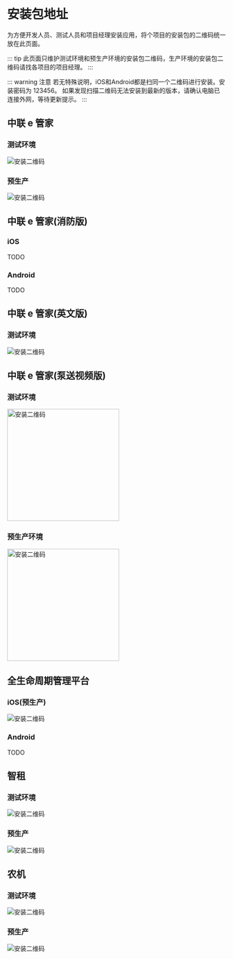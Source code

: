 # 安装包地址

为方便开发人员、测试人员和项目经理安装应用，将个项目的安装包的二维码统一放在此页面。

::: tip
此页面只维护测试环境和预生产环境的安装包二维码，生产环境的安装包二维码请找各项目的项目经理。
:::

::: warning 注意
若无特殊说明，iOS和Android都是扫同一个二维码进行安装。安装密码为 123456。
如果发现扫描二维码无法安装到最新的版本，请确认电脑已连接外网，等待更新提示。
:::

## 中联 e 管家

### 测试环境

<img :src="$withBase('/serviceapp_dev.png')" alt="安装二维码">

### 预生产

<img :src="$withBase('/serviceapp_pre.png')" alt="安装二维码">

## 中联 e 管家(消防版)

### iOS

TODO

### Android

TODO

## 中联 e 管家(英文版)

### 测试环境

<img :src="$withBase('/emanage_en.png')" alt="安装二维码">

## 中联 e 管家(泵送视频版)

### 测试环境

<img :src="$withBase('/emanage_video_dev.png')" width="258px" alt="安装二维码">

### 预生产环境

<img :src="$withBase('/emanage_video_pre.png')" width="258px" alt="安装二维码">

## 全生命周期管理平台

### iOS(预生产)

<img :src="$withBase('/lifemanage.png')" alt="安装二维码">

### Android

TODO

## 智租

### 测试环境

<img :src="$withBase('/wisdom_app.png')" alt="安装二维码">

### 预生产

<img :src="$withBase('/wisdom_app_pre.png')" alt="安装二维码">

## 农机

### 测试环境

<img :src="$withBase('/emanage_dev.png')" alt="安装二维码">

### 预生产

<img :src="$withBase('/emanage_pre.png')" alt="安装二维码">